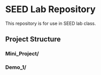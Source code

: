 # SEED Lab Repository  

This repository is for use in SEED lab class.  

## Project Structure  

### Mini_Project/  
### Demo_1/
